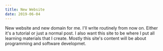 ```yaml
---
title: New Website
date: 2019-06-04
---
```


New website and new domain for me. I'll write routinely from now on.
Either it's a tutorial or just a normal post. I also want this site to be where I put
all learning materials that I create. Mostly this site's content will be about
programming and software developmet.
